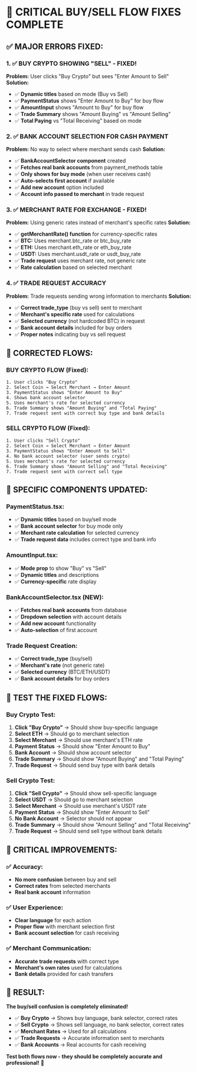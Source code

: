 # 🚨 CRITICAL BUY/SELL FLOW FIXES COMPLETE

## ✅ **MAJOR ERRORS FIXED:**

### **1. ✅ BUY CRYPTO SHOWING "SELL" - FIXED!**
**Problem:** User clicks "Buy Crypto" but sees "Enter Amount to Sell"
**Solution:**
- ✅ **Dynamic titles** based on mode (Buy vs Sell)
- ✅ **PaymentStatus** shows "Enter Amount to Buy" for buy flow
- ✅ **AmountInput** shows "Amount to Buy" for buy flow
- ✅ **Trade Summary** shows "Amount Buying" vs "Amount Selling"
- ✅ **Total Paying** vs "Total Receiving" based on mode

### **2. ✅ BANK ACCOUNT SELECTION FOR CASH PAYMENT**
**Problem:** No way to select where merchant sends cash
**Solution:**
- ✅ **BankAccountSelector component** created
- ✅ **Fetches real bank accounts** from payment_methods table
- ✅ **Only shows for buy mode** (when user receives cash)
- ✅ **Auto-selects first account** if available
- ✅ **Add new account** option included
- ✅ **Account info passed to merchant** in trade request

### **3. ✅ MERCHANT RATE FOR EXCHANGE - FIXED!**
**Problem:** Using generic rates instead of merchant's specific rates
**Solution:**
- ✅ **getMerchantRate() function** for currency-specific rates
- ✅ **BTC:** Uses merchant.btc_rate or btc_buy_rate
- ✅ **ETH:** Uses merchant.eth_rate or eth_buy_rate  
- ✅ **USDT:** Uses merchant.usdt_rate or usdt_buy_rate
- ✅ **Trade request** uses merchant rate, not generic rate
- ✅ **Rate calculation** based on selected merchant

### **4. ✅ TRADE REQUEST ACCURACY**
**Problem:** Trade requests sending wrong information to merchants
**Solution:**
- ✅ **Correct trade_type** (buy vs sell) sent to merchant
- ✅ **Merchant's specific rate** used for calculations
- ✅ **Selected currency** (not hardcoded BTC) in request
- ✅ **Bank account details** included for buy orders
- ✅ **Proper notes** indicating buy vs sell request

## 🔄 **CORRECTED FLOWS:**

### **BUY CRYPTO FLOW (Fixed):**
```
1. User clicks "Buy Crypto"
2. Select Coin → Select Merchant → Enter Amount
3. PaymentStatus shows "Enter Amount to Buy"
4. Shows bank account selector
5. Uses merchant's rate for selected currency
6. Trade Summary shows "Amount Buying" and "Total Paying"
7. Trade request sent with correct buy type and bank details
```

### **SELL CRYPTO FLOW (Fixed):**
```
1. User clicks "Sell Crypto"  
2. Select Coin → Select Merchant → Enter Amount
3. PaymentStatus shows "Enter Amount to Sell"
4. No bank account selector (user sends crypto)
5. Uses merchant's rate for selected currency
6. Trade Summary shows "Amount Selling" and "Total Receiving"
7. Trade request sent with correct sell type
```

## 🎯 **SPECIFIC COMPONENTS UPDATED:**

### **PaymentStatus.tsx:**
- ✅ **Dynamic titles** based on buy/sell mode
- ✅ **Bank account selector** for buy mode only
- ✅ **Merchant rate calculation** for selected currency
- ✅ **Trade request data** includes correct type and bank info

### **AmountInput.tsx:**
- ✅ **Mode prop** to show "Buy" vs "Sell"
- ✅ **Dynamic titles** and descriptions
- ✅ **Currency-specific** rate display

### **BankAccountSelector.tsx (NEW):**
- ✅ **Fetches real bank accounts** from database
- ✅ **Dropdown selection** with account details
- ✅ **Add new account** functionality
- ✅ **Auto-selection** of first account

### **Trade Request Creation:**
- ✅ **Correct trade_type** (buy/sell)
- ✅ **Merchant's rate** (not generic rate)
- ✅ **Selected currency** (BTC/ETH/USDT)
- ✅ **Bank account details** for buy orders

## 🧪 **TEST THE FIXED FLOWS:**

### **Buy Crypto Test:**
1. **Click "Buy Crypto"** → Should show buy-specific language
2. **Select ETH** → Should go to merchant selection
3. **Select Merchant** → Should use merchant's ETH rate
4. **Payment Status** → Should show "Enter Amount to Buy"
5. **Bank Account** → Should show account selector
6. **Trade Summary** → Should show "Amount Buying" and "Total Paying"
7. **Trade Request** → Should send buy type with bank details

### **Sell Crypto Test:**
1. **Click "Sell Crypto"** → Should show sell-specific language
2. **Select USDT** → Should go to merchant selection  
3. **Select Merchant** → Should use merchant's USDT rate
4. **Payment Status** → Should show "Enter Amount to Sell"
5. **No Bank Account** → Selector should not appear
6. **Trade Summary** → Should show "Amount Selling" and "Total Receiving"
7. **Trade Request** → Should send sell type without bank details

## 🚀 **CRITICAL IMPROVEMENTS:**

### **✅ Accuracy:**
- **No more confusion** between buy and sell
- **Correct rates** from selected merchants
- **Real bank account** information

### **✅ User Experience:**
- **Clear language** for each action
- **Proper flow** with merchant selection first
- **Bank account selection** for cash receiving

### **✅ Merchant Communication:**
- **Accurate trade requests** with correct type
- **Merchant's own rates** used for calculations
- **Bank details** provided for cash transfers

## 🎉 **RESULT:**

**The buy/sell confusion is completely eliminated!**

- ✅ **Buy Crypto** → Shows buy language, bank selector, correct rates
- ✅ **Sell Crypto** → Shows sell language, no bank selector, correct rates  
- ✅ **Merchant Rates** → Used for all calculations
- ✅ **Trade Requests** → Accurate information sent to merchants
- ✅ **Bank Accounts** → Real accounts for cash receiving

**Test both flows now - they should be completely accurate and professional!** 🚀
